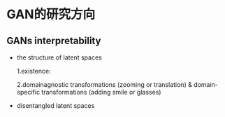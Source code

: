 # GAN的研究方向





## GANs interpretability

- the structure of latent spaces

  1.existence:

  2.domainagnostic transformations (zooming or translation) & domain-specific transformations (adding smile or glasses)

- disentangled latent spaces